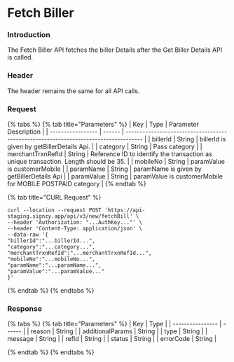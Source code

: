 # Fetch Biller

### Introduction

The Fetch Biller API fetches the biller Details after the Get Biller Details API is called.

### Header

The header remains the same for all API calls.

### Request

{% tabs %}
{% tab title="Parameters" %}
| Key               | Type   | Parameter Description                                                                |
| ----------------- | ------ | ------------------------------------------------------------------------------------ |
| billerId          | String | billerId is given by getBillerDetails Api.                                           |
| category          | String | Pass category                                                                        |
| merchantTrxnRefld | String | Reference ID to identify the transaction as unique transaction. Length should be 35. |
| mobileNo          | String | paramValue is customerMobile                                                         |
| paramName         | String | paramName is given by getBillerDetails Api                                           |
| paramValue        | String | paramValue is customerMobile for MOBILE POSTPAID category                            |
{% endtab %}

{% tab title="CURL Request" %}
```
curl --location --request POST 'https://api-staging.signzy.app/api/v3/new/fetchBill' \
--header 'Authorization: "...AuthKey..."' \
--header 'Content-Type: application/json' \
--data-raw '{
"billerId":"...billerId...",
"category":"...category...",
"merchantTrxnRefId":"...merchantTrxnRefId...",
"mobileNo":"...mobileNo...",
"paramName":"...paramName...",
"paramValue":"...paramValue..."
}'
```
{% endtab %}
{% endtabs %}

### Response

{% tabs %}
{% tab title="Parameters" %}
| Key              | Type   |
| ---------------- | ------ |
| reason           | String |
| additionalParams | String |
| type             | String |
| message          | String |
| refId            | String |
| status           | String |
| errorCode        | String |


{% endtab %}
{% endtabs %}
